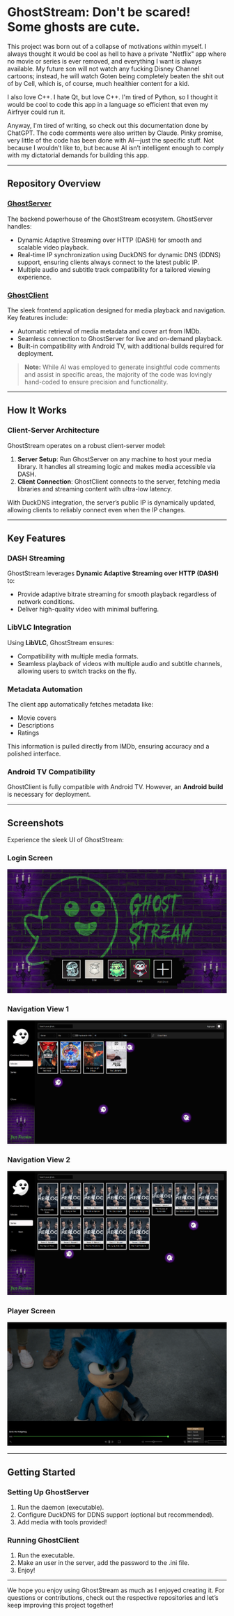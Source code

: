 # GhostStream: Don't be scared! Some ghosts are cute.

This project was born out of a collapse of motivations within myself. I always thought it would be cool as hell to have a private "Netflix" app where no movie or series is ever removed, and everything I want is always available. My future son will not watch any fucking Disney Channel cartoons; instead, he will watch Goten being completely beaten the shit out of  by Cell, which is, of course, much healthier content for a kid.



I also love C++. I hate Qt, but love C++. I'm tired of Python, so I thought it would be cool to code this app in a language so efficient that even my Airfryer could run it.



Anyway, I'm tired of writing, so check out this documentation done by ChatGPT. The code comments were also written by Claude. Pinky promise, very little of the code has been done with AI—just the specific stuff. Not because I wouldn’t like to, but because AI isn’t intelligent enough to comply with my dictatorial demands for building this app.

---

## Repository Overview

### [GhostServer](https://github.com/JulioFresneda/GhostServer)

The backend powerhouse of the GhostStream ecosystem. GhostServer handles:

- Dynamic Adaptive Streaming over HTTP (DASH) for smooth and scalable video playback.
- Real-time IP synchronization using DuckDNS for dynamic DNS (DDNS) support, ensuring clients always connect to the latest public IP.
- Multiple audio and subtitle track compatibility for a tailored viewing experience.

### [GhostClient](https://github.com/JulioFresneda/GhostClient)

The sleek frontend application designed for media playback and navigation. Key features include:

- Automatic retrieval of media metadata and cover art from IMDb.
- Seamless connection to GhostServer for live and on-demand playback.
- Built-in compatibility with Android TV, with additional builds required for deployment.

> **Note:** While AI was employed to generate insightful code comments and assist in specific areas, the majority of the code was lovingly hand-coded to ensure precision and functionality.

---

## How It Works

### Client-Server Architecture

GhostStream operates on a robust client-server model:

1. **Server Setup**: Run GhostServer on any machine to host your media library. It handles all streaming logic and makes media accessible via DASH.
2. **Client Connection**: GhostClient connects to the server, fetching media libraries and streaming content with ultra-low latency.

With DuckDNS integration, the server’s public IP is dynamically updated, allowing clients to reliably connect even when the IP changes.

---

## Key Features

### DASH Streaming

GhostStream leverages **Dynamic Adaptive Streaming over HTTP (DASH)** to:

- Provide adaptive bitrate streaming for smooth playback regardless of network conditions.
- Deliver high-quality video with minimal buffering.

### LibVLC Integration

Using **LibVLC**, GhostStream ensures:

- Compatibility with multiple media formats.
- Seamless playback of videos with multiple audio and subtitle channels, allowing users to switch tracks on the fly.

### Metadata Automation

The client app automatically fetches metadata like:

- Movie covers
- Descriptions
- Ratings

This information is pulled directly from IMDb, ensuring accuracy and a polished interface.

### Android TV Compatibility

GhostClient is fully compatible with Android TV. However, an **Android build** is necessary for deployment.

---

## Screenshots

Experience the sleek UI of GhostStream:

### Login Screen
![login](screenshots/login.png)



### Navigation View 1
![login](screenshots/nav1.png)


### Navigation View 2
![login](screenshots/nav2.png)


### Player Screen
![login](screenshots/player.png)


---

## Getting Started

### Setting Up GhostServer

1. Run the daemon (executable).
2. Configure DuckDNS for DDNS support (optional but recommended).
3. Add media with tools provided!

### Running GhostClient

1. Run the executable.
2. Make an user in the server, add the password to the .ini file.
3. Enjoy!

---

We hope you enjoy using GhostStream as much as I enjoyed creating it. For questions or contributions, check out the respective repositories and let’s keep improving this project together!

